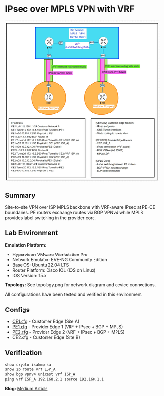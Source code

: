 # IPsec over MPLS VPN with VRF

![Topology](topology.jpg)

## Summary

Site-to-site VPN over ISP MPLS backbone with VRF-aware IPsec at PE-CE boundaries. PE routers exchange routes via BGP VPNv4 while MPLS provides label switching in the provider core.

## Lab Environment

**Emulation Platform:**
- Hypervisor: VMware Workstation Pro
- Network Emulator: EVE-NG Community Edition
- Base OS: Ubuntu 22.04 LTS
- Router Platform: Cisco IOL (IOS on Linux)
- IOS Version: 15.x

**Topology:**
See topology.png for network diagram and device connections.

All configurations have been tested and verified in this environment.

## Configs

- [CE1.cfg](CE1.cfg) - Customer Edge (Site A)
- [PE1.cfg](PE1.cfg) - Provider Edge 1 (VRF + IPsec + BGP + MPLS)
- [PE2.cfg](PE2.cfg) - Provider Edge 2 (VRF + IPsec + BGP + MPLS)
- [CE2.cfg](CE2.cfg) - Customer Edge (Site B)

## Verification

```
show crypto isakmp sa
show ip route vrf ISP_A
show bgp vpnv4 unicast vrf ISP_A
ping vrf ISP_A 192.168.2.1 source 192.168.1.1
```

**Blog:** [Medium Article](https://medium.com/@miki2013smp/ai-assisted-mpls-vpn-learning-from-standard-configuration-to-production-scenarios-9f8a88b4c2c3)
